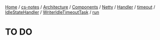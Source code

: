 [Home](https://mengxianbin.github.io) /
[cs-notes](https://mengxianbin.github.io/cs-notes/site) /
[Architecture](https://mengxianbin.github.io/cs-notes/site/Architecture) /
[Components](https://mengxianbin.github.io/cs-notes/site/Architecture/Components) /
[Netty](https://mengxianbin.github.io/cs-notes/site/Architecture/Components/Netty) /
[Handler](https://mengxianbin.github.io/cs-notes/site/Architecture/Components/Netty/Handler) /
[timeout](https://mengxianbin.github.io/cs-notes/site/Architecture/Components/Netty/Handler/timeout) /
[IdleStateHandler](https://mengxianbin.github.io/cs-notes/site/Architecture/Components/Netty/Handler/timeout/IdleStateHandler) /
[WriterIdleTimeoutTask](https://mengxianbin.github.io/cs-notes/site/Architecture/Components/Netty/Handler/timeout/IdleStateHandler/WriterIdleTimeoutTask) /
[run](https://mengxianbin.github.io/cs-notes/site/Architecture/Components/Netty/Handler/timeout/IdleStateHandler/WriterIdleTimeoutTask/run)

# TO DO
